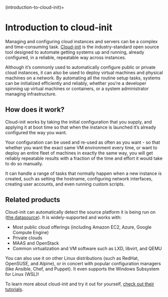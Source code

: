 (introduction-to-cloud-init)=

# Introduction to cloud-init

Managing and configuring cloud instances and servers can be a complex and
time-consuming task. [Cloud-init](https://docs.cloud-init.io/en/latest/ ) is
the industry-standard open source tool designed to automate getting systems up
and running, already configured, in a reliable, repeatable way across instances.

Although it’s commonly used to automatically configure public or private cloud
instances, it can also be used to deploy virtual machines and physical machines
on a network. By automating all the routine setup tasks, systems can be
initialized efficiently and reliably, whether you’re a developer spinning up
virtual machines or containers, or a system administrator managing
infrastructure.

## How does it work?

Cloud-init works by taking the initial configuration that you supply, and
applying it at boot time so that when the instance is launched it’s already
configured the way you want.

Your configuration can be used and re-used as often as you want - so that
whether you want the exact same VM environment every time, or want to deploy an
entire fleet of machines in exactly the same way, you will get reliably
repeatable results with a fraction of the time and effort it would take to do
so manually.

It can handle a range of tasks that normally happen when a new instance is
created, such as setting the hostname, configuring network interfaces, creating
user accounts, and even running custom scripts.

## Related products

Cloud-init can automatically detect the source platform it is being run on
([the datasource](https://docs.cloud-init.io/en/latest/reference/datasources.html)).
It is widely-supported and works with:

* Most public cloud offerings (including Amazon EC2, Azure, Google Compute Engine)
* Private clouds
* MAAS and OpenStack
* Common virtualization and VM software such as LXD, libvirt, and QEMU

You can also use it on other Linux distributions (such as RedHat, OpenSUSE, and
Alpine), or in concert with popular configuration managers (like Ansible, Chef,
and Puppet). It even supports the Windows Subsystem for Linux (WSL)!

To learn more about cloud-init and try it out for yourself,
[check out their tutorials](https://docs.cloud-init.io/en/latest/tutorial/index.html).

